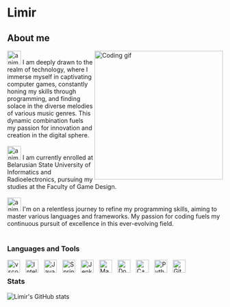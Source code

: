 #  Limir

## About me
<p>
 <img align="right" width="300" src="https://user-images.githubusercontent.com/74038190/212284164-662b26f5-a2e4-49cb-b675-4af56e609afa.gif" alt="Coding gif" />
  <img src="https://fonts.gstatic.com/s/e/notoemoji/latest/2764_fe0f_200d_1f525/512.gif" alt="animated flaming heart emoji" width="32" height="32"> I am deeply drawn to the realm of technology, where I immerse myself in captivating computer games, constantly honing my skills through programming, and finding solace in the diverse melodies of various music genres. This dynamic combination fuels my passion for innovation and creation in the digital sphere.<br/><br/>
  <img src="https://fonts.gstatic.com/s/e/notoemoji/latest/1f393/512.gif" alt="animated square academic cap amoji" width="32" height="32"> I am currently enrolled at Belarusian State University of Informatics and Radioelectronics, pursuing my studies at the Faculty of Game Design.<br/><br/>
  <img src="https://fonts.gstatic.com/s/e/notoemoji/latest/1f30e/512.gif" alt="animated globe emoji" width="32" height="32"> I'm on a relentless journey to refine my programming skills, aiming to master various languages and frameworks. My passion for coding fuels my continuous pursuit of excellence in this ever-evolving field.<br/><br/>
</p>

### Languages and Tools

<img align="left" alt="vscode" width="30px" style="padding-right:10px;" src="https://cdn.jsdelivr.net/gh/devicons/devicon@latest/icons/vscode/vscode-original.svg" />
<img align="left" alt="IntelliJIDEA" width="30px" style="padding-right:10px;" src="https://cdn.jsdelivr.net/gh/devicons/devicon@latest/icons/intellij/intellij-original.svg" />
<img align="left" alt="Java" width="30px" style="padding-right:10px;" src="https://cdn.jsdelivr.net/gh/devicons/devicon/icons/java/java-original.svg"/>
<img align="left" alt="Spring" width="30px" style="padding-right:10px;" src="https://cdn.jsdelivr.net/gh/devicons/devicon/icons/spring/spring-original.svg" />
<img align="left" alt="Jenkins" width="30px" style="padding-right:10px;" src="https://cdn.jsdelivr.net/gh/devicons/devicon@latest/icons/jenkins/jenkins-original.svg" />
<img align="left" alt="Maven" width="30px" style="padding-right:10px;" src="https://cdn.jsdelivr.net/gh/devicons/devicon@latest/icons/maven/maven-original.svg" />
<img align="left" alt="Docker" width="30px" style="padding-right:10px;" src="https://cdn.jsdelivr.net/gh/devicons/devicon@latest/icons/docker/docker-original.svg" />
<img align="left" alt="C++" width="30px" style="padding-right:10px;" src="https://cdn.jsdelivr.net/gh/devicons/devicon@latest/icons/cplusplus/cplusplus-original.svg" />
<img align="left" alt="Python" width="30px" style="padding-right:10px;" src="https://cdn.jsdelivr.net/gh/devicons/devicon/icons/python/python-plain.svg" />
<img align="left" alt="Git" width="30px" style="padding-right:10px;" src="https://cdn.jsdelivr.net/gh/devicons/devicon@latest/icons/git/git-original.svg" />
<br />

### Stats

![Limir's GitHub stats](https://github-readme-stats.vercel.app/api?username=L1mir&show_icons=true&theme=material-palenight)

<!-- ![GitHub Streak](https://streak-stats.demolab.com?user=L1mir&theme=material-palenight&border_radius=4.5) -->